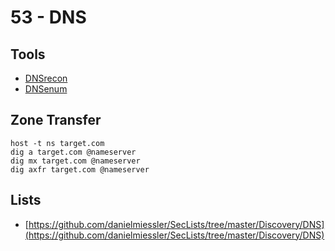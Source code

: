 # 53 - DNS

## Tools

* [DNSrecon](../../toolbox/network/dnsrecon.md)
* [DNSenum](../../toolbox/network/dnsenum.md)

## Zone Transfer

```
host -t ns target.com
dig a target.com @nameserver
dig mx target.com @nameserver
dig axfr target.com @nameserver
```

## Lists

* [https://github.com/danielmiessler/SecLists/tree/master/Discovery/DNS](https://github.com/danielmiessler/SecLists/tree/master/Discovery/DNS)
